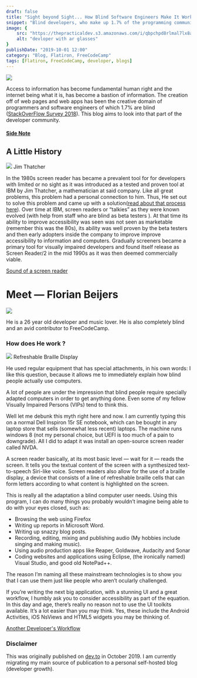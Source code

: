 ```yaml
---
draft: false
title: "Sight beyond Sight... How Blind Software Engineers Make It Work"
snippet: "Blind developers, who make up 1.7% of the programming community, use screen readers and refreshable braille displays to write code and develop software just like sighted developers. Screen readers, which began at IBM in the 1980s, have evolved to allow blind developers to use mainstream development tools like Visual Studio and Eclipse effectively. As demonstrated by developers like Florian Beijers, blind programmers can work with standard computers and regular software tools, only requiring screen reading software like NVDA to make technology accessible."
image: {
    src: "https://thepracticaldev.s3.amazonaws.com/i/qbpchpd8rlmal7lx8a79.jpeg",
    alt: "devloper with ar glasses"
}
publishDate: "2019-10-01 12:00"
category: "Blog, Flatiron, FreeCodeCamp"
tags: [Flatiron, FreeCodeCamp, developer, blogs]
---
```


![](https://thepracticaldev.s3.amazonaws.com/i/qbpchpd8rlmal7lx8a79.jpeg)

   Access to information has become fundamental human right and  the internet being what it is, has become a bastion of information.  The creation off of web pages and web apps has been the creative domain of programmers and software engineers of which 1.7% are blind ([StackOverFlow Survey 2018](https://insights.stackoverflow.com/survey/2018#demographics)). This blog aims to look into that part of the developer community.

#### [Side Note](https://www.theguardian.com/music/2019/jan/04/beyonce-parkwood-entertainment-sued-over-website-accessibility)

## A Little History
![](https://thepracticaldev.s3.amazonaws.com/i/kn31etzyy3gxuyj3f2hs.JPEG)
                            Jim Thatcher

  In the 1980s screen reader has became a prevalent tool for  for developers with limited or no sight as it was introduced as a tested and proven tool at IBM by Jim Thatcher, a mathematician at said company.  Like all great problems,  this problem had a personal connection to him.
Thus, He set out to solve this problem and came up with a solution([read about that process here](https://www.afb.org/aw/5/2/14760)). Over time at IBM, screen readers or “talkies” as they were known evolved (with help from staff who are blind as beta testers ). At that time its ability to improve accessibility was seen was not seen as marketable (remember this was the 80s),  its ability was well proven by the beta testers and then early adopters inside the company to improve improve accessibility to information and computers. Gradually screeners became a primary tool for visually impaired developers and found itself release  as Screen Reader/2 in the mid 1990s as it was then deemed commercially viable.

[Sound of a screen reader](https://boingboing.net/2017/08/28/this-blind-software-developer.html)



# Meet — Florian Beijers

![](https://thepracticaldev.s3.amazonaws.com/i/7kv4u8jviezwj0zp2d9h.jpg)

He is a 26 year old developer and music lover. He is also completely blind and an avid contributor to FreeCodeCamp.

### How does He work ?


![](https://thepracticaldev.s3.amazonaws.com/i/9v9v7mp5dlkeb53pvbye.jpg)
                     Refreshable Braille Display

He used regular equipment that has special attachments, in his own words:
I like this question, because it allows me to immediately explain how blind people actually use computers.

A lot of people are under the impression that blind people require specially adapted computers in order to get anything done. Even some of my fellow Visually Impaired Persons (VIPs) tend to think this.

Well let me debunk this myth right here and now. I am currently typing this on a normal Dell Inspiron 15r SE notebook, which can be bought in any laptop store that sells (somewhat less recent) laptops. The machine runs windows 8 (not my personal choice, but UEFI is too much of a pain to downgrade). All I did to adapt it was install an open-source screen reader called NVDA.

A screen reader basically, at its most basic level — wait for it — reads the screen. It tells you the textual content of the screen with a synthesized text-to-speech Siri-like voice. Screen readers also allow for the use of a braille display, a device that consists of a line of refreshable braille cells that can form letters according to what content is highlighted on the screen.

This is really all the adaptation a blind computer user needs. Using this program, I can do many things you probably wouldn’t imagine being able to do with your eyes closed, such as:

   - Browsing the web using Firefox
   - Writing up reports in Microsoft Word.
   - Writing up snazzy blog posts.
   - Recording, editing, mixing and publishing audio (My hobbies include singing and making music).
   - Using audio production apps like Reaper, Goldwave, Audacity and Sonar
   - Coding websites and applications using Eclipse, (the ironically named) Visual Studio, and good old NotePad++.

The reason I’m naming all these mainstream technologies is to show you that I can use them just like people who aren’t ocularly challenged.

If you’re writing the next big application, with a stunning UI and a great workflow, I humbly ask you to consider accessibility as part of the equation. In this day and age, there’s really no reason not to use the UI toolkits available. It’s a lot easier than you may think. Yes, these include the Android Activities, iOS NsViews and HTML5 widgets you may be thinking of.


[Another Developer's Workflow](https://www.parhamdoustdar.com/2016/04/03/tools-of-blind-programmer/)

### Disclaimer
This was originally published on [dev.to](https://dev.to/nerajno/sight-beyond-sight-how-blind-software-engineers-make-it-work-4lo0) in October 2019. I am currently migrating my main source of publication to a personal self-hosted blog (developer growth).



